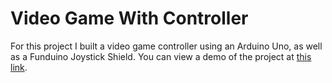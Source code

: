 # Video Game With Controller
For this project I built a video game controller using an Arduino Uno, as well as a Funduino Joystick Shield.
You can view a demo of the project at [this link](https://youtube.com/shorts/5zJQ5ncx-AA?feature=share).
